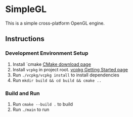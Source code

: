 # SimpleGL

This is a simple cross-platform OpenGL engine. 

## Instructions

### Development Environment Setup
1. Install `cmake [CMake download page](https://cmake.org/download/)
2. Install `vcpkg` in project root. [vcpkg Getting Started page](https://learn.microsoft.com/ru-ru/vcpkg/get_started/get-started?pivots=shell-bash) 
3. Run `./vcpkg/vcpkg install` to install dependencies
4. Run `mkdir build && cd build && cmake ..`

### Build and Run
1. Run `cmake --build .` to build
2. Run `./main` to run